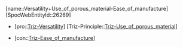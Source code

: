 ﻿---
type: TrizContradiction
aliases:
- Versatility+Use_of_porous_material-Ease_of_manufacture
license: CC BY-SA 4.0
copyright: https://github.com/SpocWeb
IsDeleted: false
IsReadOnly: false
Confidential: public
tags: 
- Triz/Contradiction
---
[name::Versatility+Use_of_porous_material-Ease_of_manufacture]
[SpocWebEntityId::26269]
+ [pro::[Triz-Versatility](tech/Triz/Parameter/Triz-Versatility.md)]
[Triz-Principle::[Triz-Use_of_porous_material](tech/Triz/Principle/Triz-Use_of_porous_material.md)]
- [con::[Triz-Ease_of_manufacture](tech/Triz/Parameter/Triz-Ease_of_manufacture.md)]

